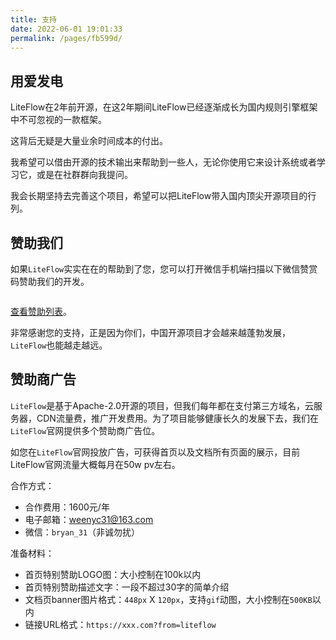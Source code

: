 ```yaml
---
title: 支持
date: 2022-06-01 19:01:33
permalink: /pages/fb599d/
---
```


## 用爱发电

LiteFlow在2年前开源，在这2年期间LiteFlow已经逐渐成长为国内规则引擎框架中不可忽视的一款框架。

这背后无疑是大量业余时间成本的付出。

我希望可以借由开源的技术输出来帮助到一些人，无论你使用它来设计系统或者学习它，或是在社群群向我提问。

我会长期坚持去完善这个项目，希望可以把LiteFlow带入国内顶尖开源项目的行列。


## 赞助我们

如果`LiteFlow`实实在在的帮助到了您，您可以打开微信手机端扫描以下微信赞赏码赞助我们的开发。

<img :src="$withBase('/img/support.png')" style="zoom: 40%" class="no-zoom">

[查看赞助列表](/pages/b52ac5/)。

非常感谢您的支持，正是因为你们，中国开源项目才会越来越蓬勃发展，`LiteFlow`也能越走越远。

## 赞助商广告

`LiteFlow`是基于Apache-2.0开源的项目，但我们每年都在支付第三方域名，云服务器，CDN流量费，推广开发费用。为了项目能够健康长久的发展下去，我们在`LiteFlow`官网提供多个赞助商广告位。

如您在`LiteFlow`官网投放广告，可获得首页以及文档所有页面的展示，目前LiteFlow官网流量大概每月在50w pv左右。

合作方式：

* 合作费用：1600元/年
* 电子邮箱：weenyc31@163.com
* 微信：`bryan_31`（非诚勿扰）

准备材料：

* 首页特别赞助LOGO图：大小控制在100k以内
* 首页特别赞助描述文字：一段不超过30字的简单介绍
* 文档页banner图片格式：`448px` X `120px`，支持`gif`动图，大小控制在`500KB`以内
* 链接URL格式：`https://xxx.com?from=liteflow`